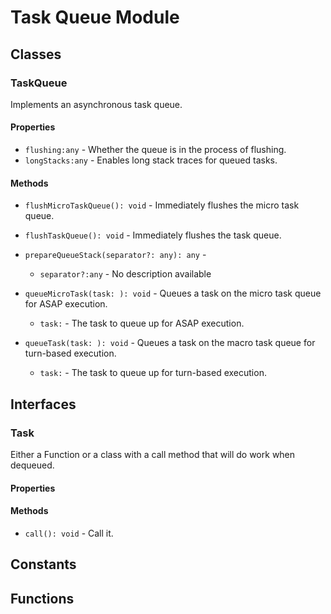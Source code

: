 # Task Queue Module

## Classes


### TaskQueue

Implements an asynchronous task queue.

#### Properties

* `flushing:any` - Whether the queue is in the process of flushing.
* `longStacks:any` - Enables long stack traces for queued tasks.

#### Methods


* `flushMicroTaskQueue(): void` - Immediately flushes the micro task queue.


* `flushTaskQueue(): void` - Immediately flushes the task queue.


* `prepareQueueStack(separator?: any): any` - 
  * `separator?:any` - No description available


* `queueMicroTask(task: ): void` - Queues a task on the micro task queue for ASAP execution.
  * `task:` - The task to queue up for ASAP execution.



* `queueTask(task: ): void` - Queues a task on the macro task queue for turn-based execution.
  * `task:` - The task to queue up for turn-based execution.




## Interfaces


### Task

Either a Function or a class with a call method that will do work when dequeued.

#### Properties


#### Methods


* `call(): void` - Call it.



## Constants


## Functions


